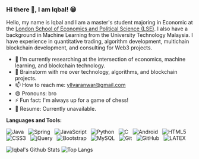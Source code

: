 ### Hi there 👋, I am Iqbal! 😁
<!--
**yllvar/yllvar** is a ✨ _special_ ✨ repository because its `README.md` (this file) appears on your GitHub profile.
Here are some ideas to get you started:

- 🔭 I’m currently working on ...
- 🌱 I’m currently learning ...
- 👯 I’m looking to collaborate on ...
- 🤔 I’m looking for help with ...
- 💬 Ask me about ...
- 📫 How to reach me: ...
- 😄 Pronouns: ...
- ⚡ Fun fact: ...
- 🤔 I’m looking for help with Statistics
- 👯 I’m looking to collaborate on ...
-->

Hello, my name is Iqbal and I am a master's student majoring in Economic at the [London School of Economics and Political Science (LSE)](https://www.lse.ac.uk/). I also have a background in Machine Learning from the University Technology Malaysia. I have experience in quantitative trading, algorithm development, multichain blockchain development, and consulting for Web3 projects.

- 🔭 I’m currently researching at the intersection of economics, machine learning, and blockchain technology.
- 💬 Brainstorm with me over technology, algorithms, and blockchain projects.
- 📫 How to reach me: yllvaranwar@gmail.com
- 😄 Pronouns: bro
- ⚡ Fun fact: I'm always up for a game of chess!
- 📝 Resume: Currently unavailable.

**Languages and Tools:** 

![Java](https://img.shields.io/badge/-Java-black?logo=java&style=social)&nbsp;&nbsp;
![Spring](https://img.shields.io/badge/-Spring%20Framework-black?logo=spring&style=social)&nbsp;&nbsp;
![JavaScript](https://img.shields.io/badge/-JavaScript-black?logo=javascript&style=social)&nbsp;&nbsp;
![Python](https://img.shields.io/badge/-Python-black?logo=Python&style=social)&nbsp;&nbsp;
![C](https://img.shields.io/badge/-C-black?logo=c&style=social)&nbsp;&nbsp;
![Android](https://img.shields.io/badge/-Android-black?logo=android&style=social)&nbsp;&nbsp;
![HTML5](https://img.shields.io/badge/-HTML5-black?logo=html5&style=social)&nbsp;&nbsp;
![CSS3](https://img.shields.io/badge/-CSS3-black?logo=css3&style=social)&nbsp;&nbsp;
![jQuery](https://img.shields.io/badge/-jQuery-black?logo=jquery&style=social)&nbsp;&nbsp;
![Bootstrap](https://img.shields.io/badge/-Bootstrap-black?logo=bootstrap&style=social)&nbsp;&nbsp;
![MySQL](https://img.shields.io/badge/-MySQL-black?logo=mysql&style=social)&nbsp;&nbsp;
![Git](https://img.shields.io/badge/-Git-black?logo=git&style=social)&nbsp;&nbsp;
![GitHub](https://img.shields.io/badge/-GitHub-black?logo=github&style=social)&nbsp;&nbsp;
![LATEX](https://img.shields.io/badge/-LATEX-black?logo=latex&style=social)&nbsp;&nbsp;

![Iqbal's Github Stats](https://github-readme-stats.vercel.app/api?username=yllvar&count_private=true&show_icons=true&include_all_commits=true)
![Top Langs](https://github-readme-stats.vercel.app/api/top-langs/?username=yllvar&hide=TeX&layout=compact)
